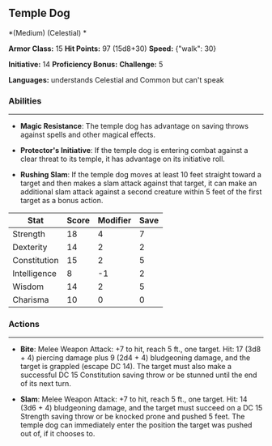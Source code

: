## Temple Dog
*(Medium) (Celestial) *

**Armor Class:** 15
**Hit Points:** 97 (15d8+30)
**Speed:** {"walk": 30}

**Initiative:** 14
**Proficiency Bonus:**
**Challenge:** 5

**Languages:** understands Celestial and Common but can't speak

### Abilities
 --- 
- **Magic Resistance**: The temple dog has advantage on saving throws against spells and other magical effects.

- **Protector's Initiative**: If the temple dog is entering combat against a clear threat to its temple, it has advantage on its initiative roll.

- **Rushing Slam**: If the temple dog moves at least 10 feet straight toward a target and then makes a slam attack against that target, it can make an additional slam attack against a second creature within 5 feet of the first target as a bonus action.



| Stat | Score | Modifier | Save |
| ---- | ---- | ---- | ---- |
| Strength | 18 | 4 | 7 |
| Dexterity | 14 | 2 | 2 |
| Constitution | 15 | 2 | 5 |
| Intelligence | 8 | -1 | 2 |
| Wisdom | 14 | 2 | 5 |
| Charisma | 10 | 0 | 0 |

### Actions
 --- 
- **Bite**: Melee Weapon Attack: +7 to hit, reach 5 ft., one target. Hit: 17 (3d8 + 4) piercing damage plus 9 (2d4 + 4) bludgeoning damage, and the target is grappled (escape DC 14). The target must also make a successful DC 15 Constitution saving throw or be stunned until the end of its next turn.

- **Slam**: Melee Weapon Attack: +7 to hit, reach 5 ft., one target. Hit: 14 (3d6 + 4) bludgeoning damage, and the target must succeed on a DC 15 Strength saving throw or be knocked prone and pushed 5 feet. The temple dog can immediately enter the position the target was pushed out of, if it chooses to.

